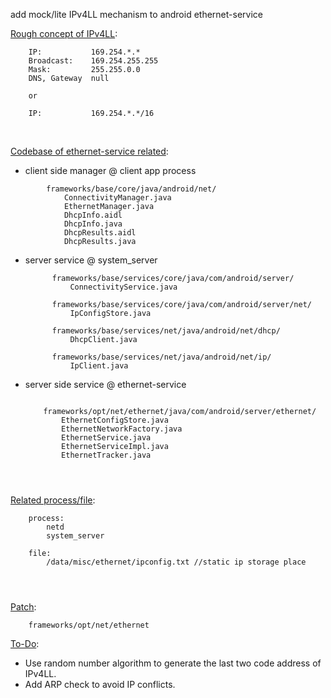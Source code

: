 add mock/lite IPv4LL mechanism to android ethernet-service



<u>Rough concept of IPv4LL</u>:

		IP: 		  169.254.*.*
		Broadcast: 	  169.254.255.255
		Mask:		  255.255.0.0
		DNS, Gateway  null
	
		or
		
		IP:			  169.254.*.*/16


​		

<u>Codebase of ethernet-service related</u>:

- client side manager @ client app process

```
        frameworks/base/core/java/android/net/
            ConnectivityManager.java		
            EthernetManager.java		
            DhcpInfo.aidl	
            DhcpInfo.java	
            DhcpResults.aidl
            DhcpResults.java	
```

- server service @ system_server	

            frameworks/base/services/core/java/com/android/server/
                ConnectivityService.java	
    
            frameworks/base/services/core/java/com/android/server/net/
                IpConfigStore.java
    
            frameworks/base/services/net/java/android/net/dhcp/
                DhcpClient.java
    
            frameworks/base/services/net/java/android/net/ip/
                IpClient.java

- server side service @ ethernet-service

  ```
  
      frameworks/opt/net/ethernet/java/com/android/server/ethernet/
          EthernetConfigStore.java
          EthernetNetworkFactory.java
          EthernetService.java
          EthernetServiceImpl.java
          EthernetTracker.java
      
      
      
  ```

<u>Related process/file</u>:

```
    process: 
        netd
        system_server

    file:	
        /data/misc/ethernet/ipconfig.txt //static ip storage place
        
        
        
```

<u>Patch</u>:

```
	frameworks/opt/net/ethernet
```


<u> To-Do</u>:

- Use random number algorithm to generate the last two code address of IPv4LL.
- Add ARP check to avoid IP conflicts.

